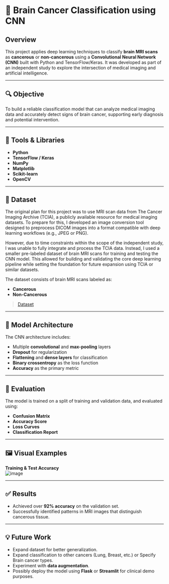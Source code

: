 # 🧠 Brain Cancer Classification using CNN

## Overview

This project applies deep learning techniques to classify **brain MRI scans** as **cancerous** or **non-cancerous** using a **Convolutional Neural Network (CNN)** built with Python and TensorFlow/Keras. It was developed as part of an independent study to explore the intersection of medical imaging and artificial intelligence.

---

## 🔍 Objective

To build a reliable classification model that can analyze medical imaging data and accurately detect signs of brain cancer, supporting early diagnosis and potential intervention.

---

## 🧰 Tools & Libraries

- **Python**
- **TensorFlow / Keras**
- **NumPy**
- **Matplotlib**
- **Scikit-learn**
- **OpenCV**

---

## 📁 Dataset
The original plan for this project was to use MRI scan data from The Cancer Imaging Archive (TCIA), a publicly available resource for medical imaging datasets. To prepare for this, I developed an image conversion tool designed to preprocess DICOM images into a format compatible with deep learning workflows (e.g., JPEG or PNG).

However, due to time constraints within the scope of the independent study, I was unable to fully integrate and process the TCIA data. Instead, I used a smaller pre-labeled dataset of brain MRI scans for training and testing the CNN model. This allowed for building and validating the core deep learning pipeline while setting the foundation for future expansion using TCIA or similar datasets.

The dataset consists of brain MRI scans labeled as:
- **Cancerous**
- **Non-Cancerous**

> [Dataset](https://www.kaggle.com/code/rezas6234/transformlay-brain-datasets-br35h-1ep/notebook)


---

## 🧠 Model Architecture

The CNN architecture includes:
- Multiple **convolutional** and **max-pooling** layers
- **Dropout** for regularization
- **Flattening** and **dense layers** for classification
- **Binary crossentropy** as the loss function
- **Accuracy** as the primary metric

---

## 🧪 Evaluation

The model is trained on a split of training and validation data, and evaluated using:
- **Confusion Matrix**
- **Accuracy Score**
- **Loss Curves**
- **Classification Report**

---

## 🖼️ Visual Examples

**Training & Test Accuracy**  
![image](https://github.com/user-attachments/assets/b50868f3-4b48-4175-9dc8-44b7ac863424)

---

## ✅ Results

- Achieved over **92% accuracy** on the validation set.
- Successfully identified patterns in MRI images that distinguish cancerous tissue.

---

## 💡 Future Work

- Expand dataset for better generalization.
- Expand classification to other cancers (Lung, Breast, etc.) or Specify Brain cancer types.
- Experiment with **data augmentation**.
- Possibly deploy the model using **Flask** or **Streamlit** for clinical demo purposes.
